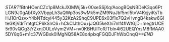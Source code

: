 $START$fBtnHOenCZc1p8MckJXIMWj5k+00xeSSjXq/AoogBQsNBDeK3qo6PtLGN9J0gAbfXyXVbppLh3aQWp3os3wMk5mZM9NuJbf5mI5tvV4KcjyiKsTbHJ1OrQzvxY4bNTdcyi445y32KzA29hqC9UPE6x03f1x7Q2vHvngB4kakw6GIteGKjVdrTmtgtCP6kSnC6+hCkCIJthOu+jJQG5keXhi7nlf4flWtGjD+megtrUCE5r90vQGg3jYZxnjOULoVym2VM+nv0KBHUlToR/Tbln4i62UEQYnsM8fMAA05DY8q6+m1c37WGBxk0IMgNQ58AE8o4plxqFGQDJFhWbOnqQ==$END$
